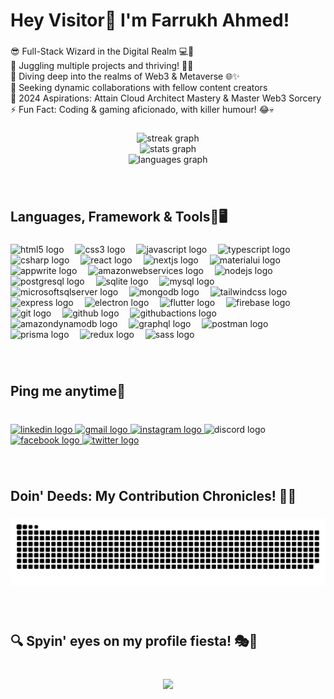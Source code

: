 <h1 align="left">Hey Visitor👋 I'm Farrukh Ahmed!</h1>

###

<p align="left">😎 Full-Stack Wizard in the Digital Realm 💻🚀<br>🔭 Juggling multiple projects and thriving! 💪💼<br>🌱 Diving deep into the realms of Web3 & Metaverse 🌐✨<br>👯 Seeking dynamic collaborations with fellow content creators<br>🥅 2024 Aspirations: Attain Cloud Architect Mastery & Master Web3 Sorcery<br>⚡ Fun Fact: Coding & gaming aficionado, with killer humour! 😂💀</p>

###

<div align="center">
  <img src="https://streak-stats.demolab.com?user=Farrukh-Ahmed1&locale=en&mode=daily&theme=codeSTACKr&hide_border=true&border_radius=5&date_format=%5BY.%5Dn.j" height="150" alt="streak graph" /> <br>
  <img src="https://github-readme-stats.vercel.app/api?username=Farrukh-Ahmed1&hide_title=false&hide_rank=false&show_icons=true&include_all_commits=true&count_private=true&disable_animations=false&theme=codeSTACKr&locale=en&hide_border=true&custom_title=My%20Code%20Odyssey%F0%9F%9A%80%F0%9F%93%8A" height="150" alt="stats graph" /> <br>
  <img src="https://github-readme-stats.vercel.app/api/top-langs?username=Farrukh-Ahmed1&locale=en&hide_title=false&layout=compact&card_width=320&langs_count=100&theme=codeSTACKr&hide_border=false&custom_title=%20Coding%20Arsenal%20%F0%9F%9A%80%F0%9F%92%BB" height="150" alt="languages graph"  />
</div>

###

<br clear="both">

<h2 align="left">Languages, Framework & Tools🔧🖥️</h2>

###

<div align="left">
  <img src="https://cdn.jsdelivr.net/gh/devicons/devicon/icons/html5/html5-plain.svg" height="40" alt="html5 logo"  />
  <img width="10" />
  <img src="https://cdn.jsdelivr.net/gh/devicons/devicon/icons/css3/css3-plain.svg" height="40" alt="css3 logo"  />
  <img width="10" />
  <img src="https://cdn.jsdelivr.net/gh/devicons/devicon/icons/javascript/javascript-plain.svg" height="40" alt="javascript logo"  />
  <img width="10" />
  <img src="https://cdn.jsdelivr.net/gh/devicons/devicon/icons/typescript/typescript-plain.svg" height="40" alt="typescript logo"  />
  <img width="10" />
  <img src="https://cdn.jsdelivr.net/gh/devicons/devicon/icons/csharp/csharp-plain.svg" height="40" alt="csharp logo"  />
  <img width="10" />
  <img src="https://cdn.jsdelivr.net/gh/devicons/devicon/icons/react/react-original.svg" height="40" alt="react logo"  />
  <img width="10" />
  <img src="https://cdn.jsdelivr.net/gh/devicons/devicon/icons/nextjs/nextjs-original.svg" height="40" alt="nextjs logo"  />
  <img width="10" />
  <img src="https://cdn.simpleicons.org/mui/007FFF" height="40" alt="materialui logo"  />
  <img width="10" />
  <img src="https://cdn.jsdelivr.net/gh/devicons/devicon/icons/appwrite/appwrite-original.svg" height="40" alt="appwrite logo"  />
  <img width="10" />
  <img src="https://skillicons.dev/icons?i=aws" height="40" alt="amazonwebservices logo"  />
  <img width="10" />
  <img src="https://cdn.jsdelivr.net/gh/devicons/devicon/icons/nodejs/nodejs-plain.svg" height="40" alt="nodejs logo"  />
  <img width="10" />
  <img src="https://cdn.simpleicons.org/postgresql/4169E1" height="40" alt="postgresql logo"  />
  <img width="10" />
  <img src="https://cdn.jsdelivr.net/gh/devicons/devicon/icons/sqlite/sqlite-original.svg" height="40" alt="sqlite logo"  />
  <img width="10" />
  <img src="https://cdn.jsdelivr.net/gh/devicons/devicon/icons/mysql/mysql-original-wordmark.svg" height="40" alt="mysql logo"  />
  <img width="10" />
  <img src="https://cdn.simpleicons.org/microsoftsqlserver/CC2927" height="40" alt="microsoftsqlserver logo"  />
  <img width="10" />
  <img src="https://cdn.jsdelivr.net/gh/devicons/devicon/icons/mongodb/mongodb-plain-wordmark.svg" height="40" alt="mongodb logo"  />
  <img width="10" />
  <img src="https://cdn.jsdelivr.net/gh/devicons/devicon/icons/tailwindcss/tailwindcss-plain.svg" height="40" alt="tailwindcss logo"  />
  <img width="10" />
  <img src="https://cdn.jsdelivr.net/gh/devicons/devicon/icons/express/express-original.svg" height="40" alt="express logo"  />
  <img width="10" />
  <img src="https://cdn.jsdelivr.net/gh/devicons/devicon/icons/electron/electron-original.svg" height="40" alt="electron logo"  />
  <img width="10" />
  <img src="https://cdn.jsdelivr.net/gh/devicons/devicon/icons/flutter/flutter-original.svg" height="40" alt="flutter logo"  />
  <img width="10" />
  <img src="https://cdn.jsdelivr.net/gh/devicons/devicon/icons/firebase/firebase-plain.svg" height="40" alt="firebase logo"  />
  <img width="10" />
  <img src="https://cdn.jsdelivr.net/gh/devicons/devicon/icons/git/git-original.svg" height="40" alt="git logo"  />
  <img width="10" />
  <img src="https://skillicons.dev/icons?i=github" height="40" alt="github logo"  />
  <img width="10" />
  <img src="https://cdn.simpleicons.org/githubactions/2088FF" height="40" alt="githubactions logo"  />
  <img width="10" />
  <img src="https://cdn.simpleicons.org/amazondynamodb/4053D6" height="40" alt="amazondynamodb logo"  />
  <img width="10" />
  <img src="https://cdn.simpleicons.org/graphql/E10098" height="40" alt="graphql logo"  />
  <img width="10" />
  <img src="https://skillicons.dev/icons?i=postman" height="40" alt="postman logo"  />
  <img width="10" />
  <img src="https://skillicons.dev/icons?i=prisma" height="40" alt="prisma logo"  />
  <img width="10" />
  <img src="https://cdn.jsdelivr.net/gh/devicons/devicon/icons/redux/redux-original.svg" height="40" alt="redux logo"  />
  <img width="10" />
  <img src="https://cdn.jsdelivr.net/gh/devicons/devicon/icons/sass/sass-original.svg" height="40" alt="sass logo"  />
</div>

###

<br clear="both">

<h2 align="left">Ping me anytime🌟</h2>

###

<br clear="both">

<div align="left">
  <a href="https://www.linkedin.com/in/farrukh-ahmed-fullstackdeveloper/" target="_blank">
    <img src="https://raw.githubusercontent.com/maurodesouza/profile-readme-generator/master/src/assets/icons/social/linkedin/default.svg" width="50" height="40" alt="linkedin logo"  />
  </a>
  <a href="farrukhahmed258@gmail.com" target="_blank">
    <img src="https://raw.githubusercontent.com/maurodesouza/profile-readme-generator/master/src/assets/icons/social/gmail/default.svg" width="50" height="40" alt="gmail logo"  />
  </a>
  <a href="https://www.instagram.com/farrukh.fa" target="_blank">
    <img src="https://raw.githubusercontent.com/maurodesouza/profile-readme-generator/master/src/assets/icons/social/instagram/default.svg" width="50" height="40" alt="instagram logo"  />
  </a>
  <img src="https://raw.githubusercontent.com/maurodesouza/profile-readme-generator/master/src/assets/icons/social/discord/default.svg" width="50" height="40" alt="discord logo"  />
  <a href="https://www.facebook.com/farrukhahmed.1234" target="_blank">
    <img src="https://raw.githubusercontent.com/maurodesouza/profile-readme-generator/master/src/assets/icons/social/facebook/default.svg" width="50" height="40" alt="facebook logo"  />
  </a>
  <a href="https://twitter.com/farrukhahmed99" target="_blank">
    <img src="https://raw.githubusercontent.com/maurodesouza/profile-readme-generator/master/src/assets/icons/social/twitter/default.svg" width="50" height="40" alt="twitter logo"  />
  </a>
</div>

###

<br clear="both">

<h2 align="left">Doin' Deeds: My Contribution Chronicles! 🎉💪</h2>

###

<img src="https://raw.githubusercontent.com/Farrukh-Ahmed1/Farrukh-Ahmed1/output/snake.svg" alt="Snake animation" />

###

<br clear="both">

<h2 align="left">🔍 Spyin' eyes on my profile fiesta! 🎭👀</h2>

###

<br clear="both">

<div align="center">
  <img src="https://profile-counter.glitch.me/Farrukh-Ahmed1/count.svg?"  />
</div>

###
